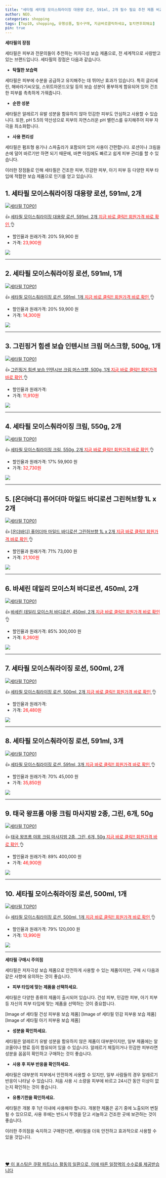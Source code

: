 ```yaml
---
title: "세타필 세타필 모이스춰라이징 대용량 로션, 591ml, 2개 필수 필요 추천 제품 비교 최저 가격 비교 장점 구매 후기 구매평"
author: NEO.
categories: shopping
tags: [Top10, shopping, 유행상품, 필수구매, 지금바로클릭하세요, 놓치면후회해요]
pin: true
---
```

**세타필의 장점**

세타필은 피부과 전문의들이 추천하는 저자극성 보습 제품으로, 전 세계적으로 사랑받고 있는 브랜드입니다. 세타필의 장점은 다음과 같습니다.

* **탁월한 보습력**

세타필은 피부에 수분을 공급하고 유지해주는 데 뛰어난 효과가 있습니다. 특히 글리세린, 해바라기씨오일, 스위트아몬드오일 등의 보습 성분이 풍부하게 함유되어 있어 건조한 피부를 촉촉하게 가꿔줍니다.

* **순한 성분**

세타필은 알레르기 유발 성분을 함유하지 않아 민감한 피부도 안심하고 사용할 수 있습니다. 또한, pH 5.5의 약산성으로 피부의 자연스러운 pH 밸런스를 유지해주어 피부 자극을 최소화합니다.

* **사용 편리성**

세타필은 펌프형 용기나 스파출라가 포함되어 있어 사용이 간편합니다. 로션이나 크림을 손에 덜어 바르기만 하면 되기 때문에, 바쁜 아침에도 빠르고 쉽게 피부 관리를 할 수 있습니다.

이러한 장점들로 인해 세타필은 건조한 피부, 민감한 피부, 아기 피부 등 다양한 피부 타입에 적합한 보습 제품으로 인기를 얻고 있습니다.

   

## 1. 세타필 모이스춰라이징 대용량 로션, 591ml, 2개

[![세타필 TOP01](https://thumbnail6.coupangcdn.com/thumbnails/remote/490x490ex/image/retail/images/711593805388429-8681b9cc-5d10-40db-99d4-f490d8eca8b5.jpg)](https://link.coupang.com/re/AFFSDP?lptag=AF3617701&subid=GithubCoopas&pageKey=7164345502&traceid=V0-153&itemId=15015111767&vendorItemId=85072877349)


👍 [세타필 모이스춰라이징 대용량 로션, 591ml, 2개 <font color=red> 지금 바로 클릭!! 회원가격 바로 확인 </font> ](https://link.coupang.com/re/AFFSDP?lptag=AF3617701&subid=GithubCoopas&pageKey=7164345502&traceid=V0-153&itemId=15015111767&vendorItemId=85072877349) 👌 


- 할인율과 원래가격: 20%  59,900   원
- 가격: <span style='color:red'>23,900원</span>

[![](/discount_price.png)](https://link.coupang.com/re/AFFSDP?lptag=AF3617701&subid=GithubCoopas&pageKey=7164345502&traceid=V0-153&itemId=15015111767&vendorItemId=85072877349)

---


   

## 2. 세타필 모이스춰라이징 로션, 591ml, 1개

[![세타필 TOP01](https://thumbnail6.coupangcdn.com/thumbnails/remote/490x490ex/image/retail/images/1322644922592436-233ae835-1c61-4ace-bc8d-8950cb6c315f.jpg)](https://link.coupang.com/re/AFFSDP?lptag=AF3617701&subid=GithubCoopas&pageKey=7164345502&traceid=V0-153&itemId=14999324866&vendorItemId=80519514876)


👍 [세타필 모이스춰라이징 로션, 591ml, 1개 <font color=red> 지금 바로 클릭!! 회원가격 바로 확인 </font> ](https://link.coupang.com/re/AFFSDP?lptag=AF3617701&subid=GithubCoopas&pageKey=7164345502&traceid=V0-153&itemId=14999324866&vendorItemId=80519514876) 👌 


- 할인율과 원래가격: 20%  59,900   원
- 가격: <span style='color:red'>14,300원</span>

[![](/discount_price.png)](https://link.coupang.com/re/AFFSDP?lptag=AF3617701&subid=GithubCoopas&pageKey=7164345502&traceid=V0-153&itemId=14999324866&vendorItemId=80519514876)

---


   

## 3. 그린핑거 힘센 보습 인텐시브 크림 머스크향, 500g, 1개

[![세타필 TOP01](https://thumbnail10.coupangcdn.com/thumbnails/remote/490x490ex/image/retail/images/2023/01/26/10/2/4e519a17-d54e-4578-978b-41c647a66f7d.jpg)](https://link.coupang.com/re/AFFSDP?lptag=AF3617701&subid=GithubCoopas&pageKey=7090123878&traceid=V0-153&itemId=17665554781&vendorItemId=84830988033)


👍 [그린핑거 힘센 보습 인텐시브 크림 머스크향, 500g, 1개 <font color=red> 지금 바로 클릭!! 회원가격 바로 확인 </font> ](https://link.coupang.com/re/AFFSDP?lptag=AF3617701&subid=GithubCoopas&pageKey=7090123878&traceid=V0-153&itemId=17665554781&vendorItemId=84830988033) 👌 


- 할인율과 원래가격: 
- 가격: <span style='color:red'>11,910원</span>

[![](/discount_price.png)](https://link.coupang.com/re/AFFSDP?lptag=AF3617701&subid=GithubCoopas&pageKey=7090123878&traceid=V0-153&itemId=17665554781&vendorItemId=84830988033)

---


   

## 4. 세타필 모이스춰라이징 크림, 550g, 2개

[![세타필 TOP01](https://thumbnail9.coupangcdn.com/thumbnails/remote/490x490ex/image/vendor_inventory/3f3d/f740374cb977988f6bc0e29645389eb3bc6b990fb9cf8d61d9ce370838f0.jpg)](https://link.coupang.com/re/AFFSDP?lptag=AF3617701&subid=GithubCoopas&pageKey=6453223223&traceid=V0-153&itemId=18173726653&vendorItemId=87478983169)


👍 [세타필 모이스춰라이징 크림, 550g, 2개 <font color=red> 지금 바로 클릭!! 회원가격 바로 확인 </font> ](https://link.coupang.com/re/AFFSDP?lptag=AF3617701&subid=GithubCoopas&pageKey=6453223223&traceid=V0-153&itemId=18173726653&vendorItemId=87478983169) 👌 


- 할인율과 원래가격: 17%  59,900   원
- 가격: <span style='color:red'>32,730원</span>

[![](/discount_price.png)](https://link.coupang.com/re/AFFSDP?lptag=AF3617701&subid=GithubCoopas&pageKey=6453223223&traceid=V0-153&itemId=18173726653&vendorItemId=87478983169)

---


   

## 5. [온더바디] 퓨어더마 마일드 바디로션 그린허브향 1L x 2개

[![세타필 TOP01](https://thumbnail7.coupangcdn.com/thumbnails/remote/490x490ex/image/vendor_inventory/c1b8/434fd66abefb48a781c91c2e360709cbc0c6fa54c4496d4e7ddc7d9e1dde.jpg)](https://link.coupang.com/re/AFFSDP?lptag=AF3617701&subid=GithubCoopas&pageKey=5314334755&traceid=V0-153&itemId=15240327237&vendorItemId=80519998474)


👍 [[온더바디] 퓨어더마 마일드 바디로션 그린허브향 1L x 2개 <font color=red> 지금 바로 클릭!! 회원가격 바로 확인 </font> ](https://link.coupang.com/re/AFFSDP?lptag=AF3617701&subid=GithubCoopas&pageKey=5314334755&traceid=V0-153&itemId=15240327237&vendorItemId=80519998474) 👌 


- 할인율과 원래가격: 71%  73,000   원
- 가격: <span style='color:red'>21,100원</span>

[![](/discount_price.png)](https://link.coupang.com/re/AFFSDP?lptag=AF3617701&subid=GithubCoopas&pageKey=5314334755&traceid=V0-153&itemId=15240327237&vendorItemId=80519998474)

---


   

## 6. 바세린 데일리 모이스처 바디로션, 450ml, 2개

[![세타필 TOP01](https://thumbnail8.coupangcdn.com/thumbnails/remote/490x490ex/image/retail/images/270574467305295-22bb529d-c157-48d5-b278-c802db5565e1.jpg)](https://link.coupang.com/re/AFFSDP?lptag=AF3617701&subid=GithubCoopas&pageKey=6279461585&traceid=V0-153&itemId=177760117&vendorItemId=84656634157)


👍 [바세린 데일리 모이스처 바디로션, 450ml, 2개 <font color=red> 지금 바로 클릭!! 회원가격 바로 확인 </font> ](https://link.coupang.com/re/AFFSDP?lptag=AF3617701&subid=GithubCoopas&pageKey=6279461585&traceid=V0-153&itemId=177760117&vendorItemId=84656634157) 👌 


- 할인율과 원래가격: 85%  300,000   원
- 가격: <span style='color:red'>8,260원</span>

[![](/discount_price.png)](https://link.coupang.com/re/AFFSDP?lptag=AF3617701&subid=GithubCoopas&pageKey=6279461585&traceid=V0-153&itemId=177760117&vendorItemId=84656634157)

---


   

## 7. 세타필 모이스춰라이징 로션, 500ml, 2개

[![세타필 TOP01](https://thumbnail6.coupangcdn.com/thumbnails/remote/490x490ex/image/retail/images/8bf8a482-84f5-46dd-a5a6-13639d3cff238765135340582614563.png)](https://link.coupang.com/re/AFFSDP?lptag=AF3617701&subid=GithubCoopas&pageKey=7164345502&traceid=V0-153&itemId=15362153822&vendorItemId=85296881728)


👍 [세타필 모이스춰라이징 로션, 500ml, 2개 <font color=red> 지금 바로 클릭!! 회원가격 바로 확인 </font> ](https://link.coupang.com/re/AFFSDP?lptag=AF3617701&subid=GithubCoopas&pageKey=7164345502&traceid=V0-153&itemId=15362153822&vendorItemId=85296881728) 👌 


- 할인율과 원래가격: 
- 가격: <span style='color:red'>26,480원</span>

[![](/discount_price.png)](https://link.coupang.com/re/AFFSDP?lptag=AF3617701&subid=GithubCoopas&pageKey=7164345502&traceid=V0-153&itemId=15362153822&vendorItemId=85296881728)

---


   

## 8. 세타필 모이스춰라이징 로션, 591ml, 3개

[![세타필 TOP01](https://thumbnail10.coupangcdn.com/thumbnails/remote/490x490ex/image/retail/images/711216595735036-8139ff0f-4120-43d8-a05f-820fa0f83a1d.jpg)](https://link.coupang.com/re/AFFSDP?lptag=AF3617701&subid=GithubCoopas&pageKey=7164345502&traceid=V0-153&itemId=17910186641&vendorItemId=85072873775)


👍 [세타필 모이스춰라이징 로션, 591ml, 3개 <font color=red> 지금 바로 클릭!! 회원가격 바로 확인 </font> ](https://link.coupang.com/re/AFFSDP?lptag=AF3617701&subid=GithubCoopas&pageKey=7164345502&traceid=V0-153&itemId=17910186641&vendorItemId=85072873775) 👌 


- 할인율과 원래가격: 70%  45,000   원
- 가격: <span style='color:red'>35,850원</span>

[![](/discount_price.png)](https://link.coupang.com/re/AFFSDP?lptag=AF3617701&subid=GithubCoopas&pageKey=7164345502&traceid=V0-153&itemId=17910186641&vendorItemId=85072873775)

---


   

## 9. 태국 왕프롬 야몽 크림 마사지밤 2종, 그린, 6개, 50g

[![세타필 TOP01](https://thumbnail6.coupangcdn.com/thumbnails/remote/490x490ex/image/vendor_inventory/6163/175ecc30805cc69920b3118fdef961f54e18589dfdd50ef0d5986147056d.png)](https://link.coupang.com/re/AFFSDP?lptag=AF3617701&subid=GithubCoopas&pageKey=7678078531&traceid=V0-153&itemId=20500721463&vendorItemId=87578888256)


👍 [태국 왕프롬 야몽 크림 마사지밤 2종, 그린, 6개, 50g <font color=red> 지금 바로 클릭!! 회원가격 바로 확인 </font> ](https://link.coupang.com/re/AFFSDP?lptag=AF3617701&subid=GithubCoopas&pageKey=7678078531&traceid=V0-153&itemId=20500721463&vendorItemId=87578888256) 👌 


- 할인율과 원래가격: 89%  400,000   원
- 가격: <span style='color:red'>46,900원</span>

[![](/discount_price.png)](https://link.coupang.com/re/AFFSDP?lptag=AF3617701&subid=GithubCoopas&pageKey=7678078531&traceid=V0-153&itemId=20500721463&vendorItemId=87578888256)

---


   

## 10. 세타필 모이스춰라이징 로션, 500ml, 1개

[![세타필 TOP01](https://thumbnail10.coupangcdn.com/thumbnails/remote/490x490ex/image/rs_quotation_api/u38gth7f/4dd9b982ec6f4a1984f6701ca3e3bfb4.png)](https://link.coupang.com/re/AFFSDP?lptag=AF3617701&subid=GithubCoopas&pageKey=7164345502&traceid=V0-153&itemId=19715897661&vendorItemId=85128497249)


👍 [세타필 모이스춰라이징 로션, 500ml, 1개 <font color=red> 지금 바로 클릭!! 회원가격 바로 확인 </font> ](https://link.coupang.com/re/AFFSDP?lptag=AF3617701&subid=GithubCoopas&pageKey=7164345502&traceid=V0-153&itemId=19715897661&vendorItemId=85128497249) 👌 


- 할인율과 원래가격: 79%  120,000   원
- 가격: <span style='color:red'>13,990원</span>

[![](/discount_price.png)](https://link.coupang.com/re/AFFSDP?lptag=AF3617701&subid=GithubCoopas&pageKey=7164345502&traceid=V0-153&itemId=19715897661&vendorItemId=85128497249)

---
**세타필 구매시 주의점**

세타필은 저자극성 보습 제품으로 안전하게 사용할 수 있는 제품이지만, 구매 시 다음과 같은 사항에 유의하는 것이 좋습니다.

* **피부 타입에 맞는 제품을 선택하세요.**

세타필은 다양한 종류의 제품이 출시되어 있습니다. 건성 피부, 민감한 피부, 아기 피부 등 자신의 피부 타입에 맞는 제품을 선택하는 것이 중요합니다.

[Image of 세타필 건성 피부용 보습 제품]
[Image of 세타필 민감 피부용 보습 제품]
[Image of 세타필 아기 피부용 보습 제품]

* **성분을 확인하세요.**

세타필은 알레르기 유발 성분을 함유하지 않은 제품이 대부분이지만, 일부 제품에는 알코올이나 향료 등이 함유되어 있을 수 있습니다. 알레르기 체질이거나 민감한 피부라면 성분을 꼼꼼히 확인하고 구매하는 것이 좋습니다.

* **사용 후 피부 반응을 확인하세요.**

세타필은 대부분의 피부에서 안전하게 사용할 수 있지만, 일부 사람들의 경우 알레르기 반응이 나타날 수 있습니다. 처음 사용 시 소량을 피부에 바르고 24시간 동안 이상이 없는지 확인하는 것이 좋습니다.

* **유통기한을 확인하세요.**

세타필은 개봉 후 1년 이내에 사용해야 합니다. 개봉한 제품은 공기 중에 노출되어 변질될 수 있으므로, 사용 후에는 반드시 뚜껑을 닫고 서늘하고 건조한 곳에 보관하는 것이 좋습니다.

이러한 주의점을 숙지하고 구매한다면, 세타필을 더욱 안전하고 효과적으로 사용할 수 있을 것입니다.<br><br><br><br><br> [ ❤  이 포스팅은 쿠팡 파트너스 활동의 일환으로, 이에 따른 일정액의 수수료를 제공받습니다](https://link.coupang.com/a/bcEFyh)